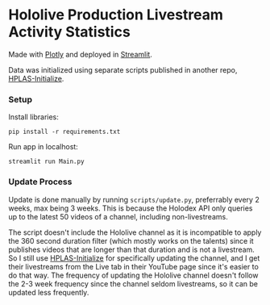 # Hololive Production Livestream Activity Statistics

Made with [Plotly](https://plotly.com/) and deployed in [Streamlit](https://streamlit.io/).

Data was initialized using separate scripts published in another repo, [HPLAS-Initialize](https://github.com/risbi0/HPLAS-Initialize).

### Setup

Install libraries:
```
pip install -r requirements.txt
```
Run app in localhost:
```
streamlit run Main.py
```

### Update Process

Update is done manually by running `scripts/update.py`, preferrably every 2 weeks, max being 3 weeks. This is because the Holodex API only queries up to the latest 50 videos of a channel, including non-livestreams.

The script doesn't include the Hololive channel as it is incompatible to apply the 360 second duration filter (which mostly works on the talents) since it publishes videos that are longer than that duration and is not a livestream. So I still use [HPLAS-Initialize](https://github.com/risbi0/HPLAS-Initialize) for specifically updating the channel, and I get their livestreams from the Live tab in their YouTube page since it's easier to do that way. The frequency of updating the Hololive channel doesn't follow the 2-3 week frequency since the channel seldom livestreams, so it can be updated less frequently.
